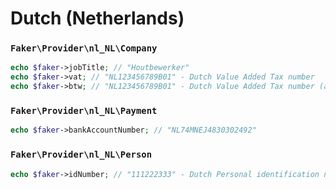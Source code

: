 # Dutch (Netherlands)

### `Faker\Provider\nl_NL\Company`

```php
echo $faker->jobTitle; // "Houtbewerker"
echo $faker->vat; // "NL123456789B01" - Dutch Value Added Tax number
echo $faker->btw; // "NL123456789B01" - Dutch Value Added Tax number (alias)
```

### `Faker\Provider\nl_NL\Payment`

```php
echo $faker->bankAccountNumber; // "NL74MNEJ4830302492"
```

### `Faker\Provider\nl_NL\Person`

```php
echo $faker->idNumber; // "111222333" - Dutch Personal identification number (BSN)
```
